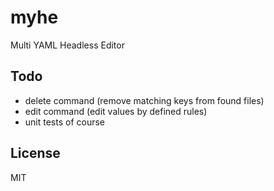 # myhe
Multi YAML Headless Editor

## Todo
- delete command (remove matching keys from found files)
- edit command (edit values by defined rules)
- unit tests of course

## License
MIT
